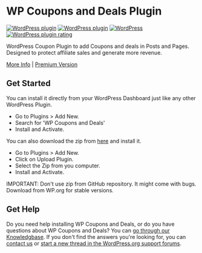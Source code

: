# WP Coupons and Deals Plugin
[![WordPress plugin](https://img.shields.io/wordpress/plugin/v/wp-coupons-and-deals.svg?style=plastic)](https://wordpress.org/plugins/wp-coupons-and-deals/)
[![WordPress plugin](https://img.shields.io/wordpress/plugin/dt/wp-coupons-and-deals.svg?style=plastic)](https://wordpress.org/plugins/wp-coupons-and-deals/)
[![WordPress](https://img.shields.io/wordpress/v/wp-coupons-and-deals.svg)](https://wordpress.org/plugins/wp-coupons-and-deals/)
[![WordPress plugin rating](https://img.shields.io/wordpress/plugin/r/wp-coupons-and-deals.svg)](https://wordpress.org/support/plugin/wp-coupons-and-deals/reviews/)

WordPress Coupon Plugin to add Coupons and deals in Posts and Pages. Designed to protect affiliate sales and generate more revenue.

[More Info](https://wordpress.org/plugins/wp-coupons-and-deals/) | [Premium Version](https://wpcouponsdeals.com/)

## Get Started

You can install it directly from your WordPress Dashboard just like any other WordPress Plugin. 
* Go to Plugins > Add New. 
* Search for 'WP Coupons and Deals'
* Install and Activate.

You can also download the zip from [here](https://wordpress.org/plugins/wp-coupons-and-deals/) and install it.
* Go to Plugins > Add New.
* Click on Upload Plugin. 
* Select the Zip from you computer.
* Install and Activate.

IMPORTANT: Don't use zip from GitHub repository. It might come with bugs. Download from WP.org for stable versions.

## Get Help

Do you need help installing WP Coupons and Deals, or do you have questions about WP Coupons and Deals? You can [go through our Knowledgbase](https://wpcouponsdeals.com/knowledgebase/). 
If you don't find the answers you're looking for, you can [contact us](https://wpcouponsdeals.com/contact-us/) or [start a new thread in the WordPress.org support forums](https://wordpress.org/support/plugin/wp-coupons-and-deals#new-post).
